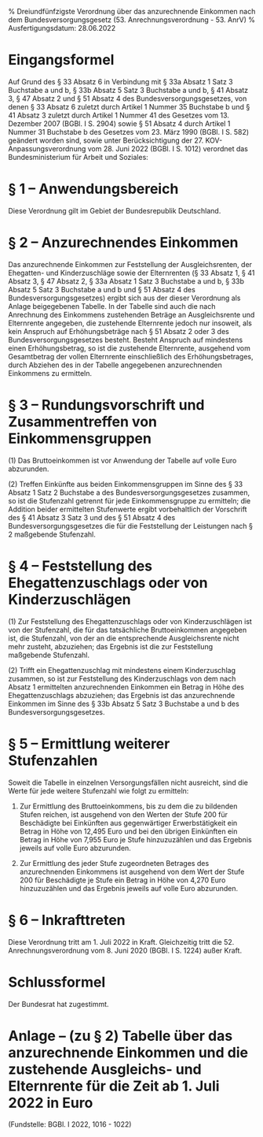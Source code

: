 % Dreiundfünfzigste Verordnung über das anzurechnende Einkommen nach dem Bundesversorgungsgesetz  (53. Anrechnungsverordnung - 53. AnrV)
% Ausfertigungsdatum: 28.06.2022
 
# Eingangsformel

Auf Grund des § 33 Absatz 6 in Verbindung mit § 33a Absatz 1 Satz 3 Buchstabe a und b, § 33b Absatz 5 Satz 3 Buchstabe a und b, § 41 Absatz 3, § 47 Absatz 2 und § 51 Absatz 4 des Bundesversorgungsgesetzes, von denen § 33 Absatz 6 zuletzt durch Artikel 1 Nummer 35 Buchstabe b und § 41 Absatz 3 zuletzt durch Artikel 1 Nummer 41 des Gesetzes vom 13. Dezember 2007 (BGBl. I S. 2904) sowie § 51 Absatz 4 durch Artikel 1 Nummer 31 Buchstabe b des Gesetzes vom 23. März 1990 (BGBl. I S. 582) geändert worden sind, sowie unter Berücksichtigung der 27. KOV-Anpassungsverordnung vom 28. Juni 2022 (BGBl. I S. 1012) verordnet das Bundesministerium für Arbeit und Soziales:

# § 1 – Anwendungsbereich

Diese Verordnung gilt im Gebiet der Bundesrepublik Deutschland.

# § 2 – Anzurechnendes Einkommen

Das anzurechnende Einkommen zur Feststellung der Ausgleichsrenten, der Ehegatten- und Kinderzuschläge sowie der Elternrenten (§ 33 Absatz 1, § 41 Absatz 3, § 47 Absatz 2, § 33a Absatz 1 Satz 3 Buchstabe a und b, § 33b Absatz 5 Satz 3 Buchstabe a und b und § 51 Absatz 4 des Bundesversorgungsgesetzes) ergibt sich aus der dieser Verordnung als Anlage beigegebenen Tabelle. In der Tabelle sind auch die nach Anrechnung des Einkommens zustehenden Beträge an Ausgleichsrente und Elternrente angegeben, die zustehende Elternrente jedoch nur insoweit, als kein Anspruch auf Erhöhungsbeträge nach § 51 Absatz 2 oder 3 des Bundesversorgungsgesetzes besteht. Besteht Anspruch auf mindestens einen Erhöhungsbetrag, so ist die zustehende Elternrente, ausgehend vom Gesamtbetrag der vollen Elternrente einschließlich des Erhöhungsbetrages, durch Abziehen des in der Tabelle angegebenen anzurechnenden Einkommens zu ermitteln.

# § 3 – Rundungsvorschrift und Zusammentreffen von Einkommensgruppen

(1) Das Bruttoeinkommen ist vor Anwendung der Tabelle auf volle Euro abzurunden.

(2) Treffen Einkünfte aus beiden Einkommensgruppen im Sinne des § 33 Absatz 1 Satz 2 Buchstabe a des Bundesversorgungsgesetzes zusammen, so ist die Stufenzahl getrennt für jede Einkommensgruppe zu ermitteln; die Addition beider ermittelten Stufenwerte ergibt vorbehaltlich der Vorschrift des § 41 Absatz 3 Satz 3 und des § 51 Absatz 4 des Bundesversorgungsgesetzes die für die Feststellung der Leistungen nach § 2 maßgebende Stufenzahl.

# § 4 – Feststellung des Ehegattenzuschlags oder von Kinderzuschlägen

(1) Zur Feststellung des Ehegattenzuschlags oder von Kinderzuschlägen ist von der Stufenzahl, die für das tatsächliche Bruttoeinkommen angegeben ist, die Stufenzahl, von der an die entsprechende Ausgleichsrente nicht mehr zusteht, abzuziehen; das Ergebnis ist die zur Feststellung maßgebende Stufenzahl.

(2) Trifft ein Ehegattenzuschlag mit mindestens einem Kinderzuschlag zusammen, so ist zur Feststellung des Kinderzuschlags von dem nach Absatz 1 ermittelten anzurechnenden Einkommen ein Betrag in Höhe des Ehegattenzuschlags abzuziehen; das Ergebnis ist das anzurechnende Einkommen im Sinne des § 33b Absatz 5 Satz 3 Buchstabe a und b des Bundesversorgungsgesetzes.

# § 5 – Ermittlung weiterer Stufenzahlen

Soweit die Tabelle in einzelnen Versorgungsfällen nicht ausreicht, sind die Werte für jede weitere Stufenzahl wie folgt zu ermitteln:

1. Zur Ermittlung des Bruttoeinkommens, bis zu dem die zu bildenden Stufen reichen, ist ausgehend von den Werten der Stufe 200 für Beschädigte bei Einkünften aus gegenwärtiger Erwerbstätigkeit ein Betrag in Höhe von 12,495 Euro und bei den übrigen Einkünften ein Betrag in Höhe von 7,955 Euro je Stufe hinzuzuzählen und das Ergebnis jeweils auf volle Euro abzurunden.

2. Zur Ermittlung des jeder Stufe zugeordneten Betrages des anzurechnenden Einkommens ist ausgehend von dem Wert der Stufe 200 für Beschädigte je Stufe ein Betrag in Höhe von 4,270 Euro hinzuzuzählen und das Ergebnis jeweils auf volle Euro abzurunden.

# § 6 – Inkrafttreten

Diese Verordnung tritt am 1. Juli 2022 in Kraft. Gleichzeitig tritt die 52. Anrechnungsverordnung vom 8. Juni 2020 (BGBl. I S. 1224) außer Kraft.

# Schlussformel

Der Bundesrat hat zugestimmt.

# Anlage – (zu § 2) Tabelle über das anzurechnende Einkommen und die zustehende Ausgleichs- und Elternrente für die Zeit ab 1. Juli 2022 in Euro

(Fundstelle: BGBl. I 2022, 1016 - 1022)

 
